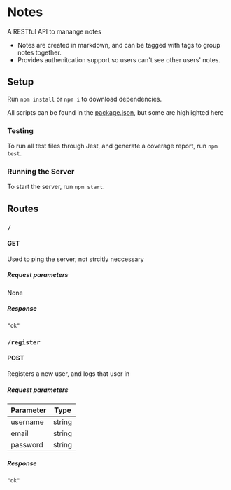 # Notes

A RESTful API to manange notes

- Notes are created in markdown, and can be tagged with tags to group notes
  together.
- Provides authenitcation support so users can't see other users' notes.

## Setup

Run `npm install` or `npm i` to download dependencies.

All scripts can be found in the [package.json](./package.json), but some are
highlighted here

### Testing

To run all test files through Jest, and generate a coverage report, run
`npm test`.

### Running the Server

To start the server, run `npm start`.

## Routes

### `/`

#### GET

Used to ping the server, not strcitly neccessary

##### Request parameters

None

##### Response

`"ok"`

### `/register`

#### POST

Registers a new user, and logs that user in

##### Request parameters

| Parameter | Type   |
|-----------|--------|
| username  | string |
| email     | string |
| password  | string |

##### Response

`"ok"`
